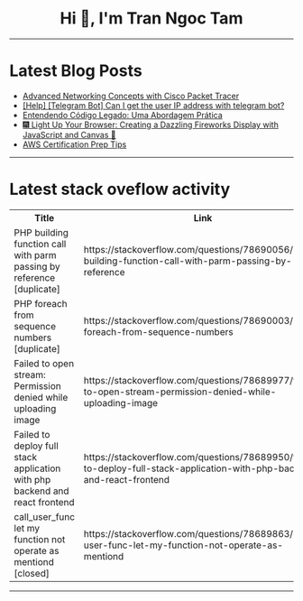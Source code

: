 <h1 align="center">Hi 👋, I'm Tran Ngoc Tam</h1>

---

# Latest Blog Posts 
<!-- BLOG-POST-LIST:START -->
- [Advanced Networking Concepts with Cisco Packet Tracer](https://dev.to/kartikmehta8/advanced-networking-concepts-with-cisco-packet-tracer-35bc)
- [[Help] [Telegram Bot] Can I get the user IP address with telegram bot?](https://dev.to/dev188007/help-telegram-bot-can-i-get-the-user-ip-address-with-telegram-bot-ke5)
- [Entendendo Código Legado: Uma Abordagem Prática](https://dev.to/asouza/entendendo-codigo-legado-uma-abordagem-pratica-4bdk)
- [🎆 Light Up Your Browser: Creating a Dazzling Fireworks Display with JavaScript and Canvas 🚀](https://dev.to/best_codes/light-up-your-browser-creating-a-dazzling-fireworks-display-with-javascript-and-canvas-8fg)
- [AWS Certification Prep Tips](https://dev.to/barbora_klusackova/aws-certification-prep-tips-2303)
<!-- BLOG-POST-LIST:END -->

---

# Latest stack oveflow activity
<table>
  <tr><th>Title</th><th>Link</th></tr>
  <!-- STACKOVERFLOW:START --><tr><td>PHP building function call with parm passing by reference [duplicate]</td><td>https://stackoverflow.com/questions/78690056/php-building-function-call-with-parm-passing-by-reference</td></tr><tr><td>PHP foreach from sequence numbers [duplicate]</td><td>https://stackoverflow.com/questions/78690003/php-foreach-from-sequence-numbers</td></tr><tr><td>Failed to open stream: Permission denied while uploading image</td><td>https://stackoverflow.com/questions/78689977/failed-to-open-stream-permission-denied-while-uploading-image</td></tr><tr><td>Failed to deploy full stack application with php backend and react frontend</td><td>https://stackoverflow.com/questions/78689950/failed-to-deploy-full-stack-application-with-php-backend-and-react-frontend</td></tr><tr><td>call_user_func let my function not operate as mentiond [closed]</td><td>https://stackoverflow.com/questions/78689863/call-user-func-let-my-function-not-operate-as-mentiond</td></tr><!-- STACKOVERFLOW:END -->
</table>

---


